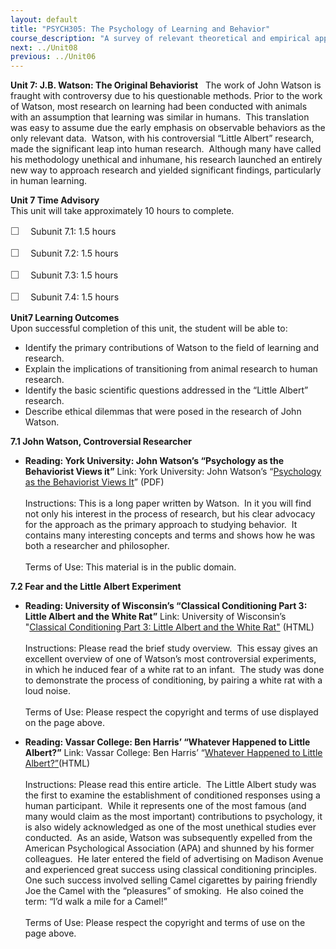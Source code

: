 ```yaml
---
layout: default
title: "PSYCH305: The Psychology of Learning and Behavior"
course_description: "A survey of relevant theoretical and empirical approaches within psychology as they relate to human learning and behavior."
next: ../Unit08
previous: ../Unit06
---
```

**Unit 7: J.B. Watson: The Original Behaviorist** <span id="7"></span> 
The work of John Watson is fraught with controversy due to his
questionable methods. Prior to the work of Watson, most research on
learning had been conducted with animals with an assumption that
learning was similar in humans.  This translation was easy to assume due
the early emphasis on observable behaviors as the only relevant data. 
Watson, with his controversial “Little Albert” research, made the
significant leap into human research.  Although many have called his
methodology unethical and inhumane, his research launched an entirely
new way to approach research and yielded significant findings,
particularly in human learning. 

**Unit 7 Time Advisory**  
This unit will take approximately 10 hours to complete.  
  
 <span
style="color: rgb(85, 85, 85); font-family: 'Myriad Pro', 'Gill Sans', 'Gill Sans MT', Calibri, sans-serif; font-size: 16px; line-height: 21px; text-align: left; -webkit-text-size-adjust: none; ">☐
   </span>Subunit 7.1: 1.5 hours        
  
 <span
style="color: rgb(85, 85, 85); font-family: 'Myriad Pro', 'Gill Sans', 'Gill Sans MT', Calibri, sans-serif; font-size: 16px; line-height: 21px; text-align: left; -webkit-text-size-adjust: none; ">☐
   </span>Subunit 7.2: 1.5 hours  
  
 <span
style="color: rgb(85, 85, 85); font-family: 'Myriad Pro', 'Gill Sans', 'Gill Sans MT', Calibri, sans-serif; font-size: 16px; line-height: 21px; text-align: left; -webkit-text-size-adjust: none; ">☐
   </span>Subunit 7.3: 1.5 hours        
  
 <span
style="color: rgb(85, 85, 85); font-family: 'Myriad Pro', 'Gill Sans', 'Gill Sans MT', Calibri, sans-serif; font-size: 16px; line-height: 21px; text-align: left; -webkit-text-size-adjust: none; ">☐
   </span>Subunit 7.4: 1.5 hours

**Unit7 Learning Outcomes**  
Upon successful completion of this unit, the student will be able to:  
  
-   <span dir="LTR">Identify the primary contributions of Watson to the
    field of learning and research.</span>
-   <span dir="LTR">Explain the implications of transitioning from
    animal research to human research.</span>
-   <span dir="LTR">Identify the basic scientific questions addressed in
    the “Little Albert” research.</span>
-   <span dir="LTR">Describe ethical dilemmas that were posed in the
    research of John Watson.</span>

**7.1 John Watson, Controversial Researcher** <span id="7.1"></span> 
-   **Reading: York University: John Watson’s “Psychology as the
    Behaviorist Views it”**
    Link: York University: John Watson’s “[Psychology as the Behaviorist
    Views
    It](https://resources.saylor.org/archived/wp-content/uploads/2012/01/PSYCH305-7.1.pdf)”
    (PDF)  
        
     Instructions: This is a long paper written by Watson.  In it you
    will find not only his interest in the process of research, but his
    clear advocacy for the approach as the primary approach to studying
    behavior.  It contains many interesting concepts and terms and shows
    how he was both a researcher and philosopher.  
        
     Terms of Use: This material is in the public domain.

**7.2 Fear and the Little Albert Experiment** <span id="7.2"></span> 
-   **Reading: University of Wisconsin’s “Classical Conditioning Part 3:
    Little Albert and the White Rat”**
    Link: University of Wisconsin’s "[Classical Conditioning Part 3:
    Little Albert and the White
    Rat](http://www.neuroanatomy.wisc.edu/selflearn/Conditioning.htm)["](http://www.neuroanatomy.wisc.edu/selflearn/Conditioning.htm)
    (HTML)  
        
     Instructions: Please read the brief study overview.  This essay
    gives an excellent overview of one of Watson’s most controversial
    experiments, in which he induced fear of a white rat to an infant. 
    The study was done to demonstrate the process of conditioning, by
    pairing a white rat with a loud noise.  
        
     Terms of Use: Please respect the copyright and terms of use
    displayed on the page above.

-   **Reading: Vassar College: Ben Harris’ “Whatever Happened to Little
    Albert?”**
    Link: Vassar College: Ben Harris’ “[Whatever Happened to Little
    Albert?](http://htpprints.yorku.ca/archive/00000198/01/BHARRIS.HTM)[”](http://psychology.about.com/od/classicpsychologystudies/a/little-albert-experiment.htm)(HTML)  
        
     Instructions: Please read this entire article.  The Little Albert
    study was the first to examine the establishment of conditioned
    responses using a human participant.  While it represents one of the
    most famous (and many would claim as the most important)
    contributions to psychology, it is also widely acknowledged as one
    of the most unethical studies ever conducted.  As an aside, Watson
    was subsequently expelled from the American Psychological
    Association (APA) and shunned by his former colleagues.  He later
    entered the field of advertising on Madison Avenue and experienced
    great success using classical conditioning principles.  One such
    success involved selling Camel cigarettes by pairing friendly Joe
    the Camel with the “pleasures” of smoking.  He also coined the term:
    “I’d walk a mile for a Camel!”  
        
     Terms of Use: Please respect the copyright and terms of use on the
    page above.  
      


